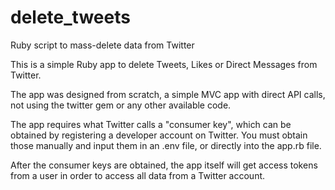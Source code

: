 # delete_tweets
Ruby script to mass-delete data from Twitter

This is a simple Ruby app to delete Tweets, Likes or Direct Messages from Twitter.

The app was designed from scratch, a simple MVC app with direct API calls, not using the twitter gem or any other available code.

The app requires what Twitter calls a "consumer key", which can be obtained by registering a developer account on Twitter. You must obtain those manually and input them in an .env file, or directly into the app.rb file.

After the consumer keys are obtained, the app itself will get access tokens from a user in order to access all data from a Twitter account.
